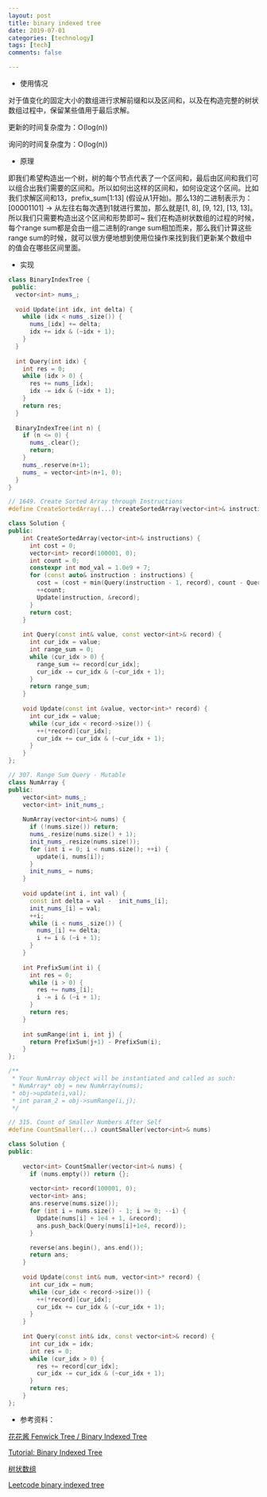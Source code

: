 ```yaml
---
layout: post
title: binary indexed tree
date: 2019-07-01
categories: [technology]
tags: [tech]
comments: false

---
```


- 使用情况

对于值变化的固定大小的数组进行求解前缀和以及区间和，以及在构造完整的树状数组过程中，保留某些值用于最后求解。



更新的时间复杂度为：O(log(n))

询问的时间复杂度为：O(log(n))



- 原理

即我们希望构造出一个树，树的每个节点代表了一个区间和，最后由区间和我们可以组合出我们需要的区间和。所以如何出这样的区间和，如何设定这个区间。比如我们求解区间和13，prefix_sum[1:13] (假设从1开始)。那么13的二进制表示为：[00001101] -> 从左往右每次遇到1就进行累加，那么就是[1, 8], [9, 12], [13, 13]。所以我们只需要构造出这个区间和形势即可~ 我们在构造树状数组的过程的时候，每个range sum都是会由一组二进制的range sum相加而来，那么我们计算这些range sum的时候，就可以很方便地想到使用位操作来找到我们更新某个数组中的值会在哪些区间里面。



- 实现

```c++
class BinaryIndexTree {
 public:
  vector<int> nums_;
  
  void Update(int idx, int delta) {
    while (idx < nums_.size()) {
      nums_[idx] += delta;
      idx += idx & (~idx + 1);
    }
  }
  
  int Query(int idx) {
    int res = 0;
    while (idx > 0) {
      res += nums_[idx];
      idx -= idx & (~idx + 1);
    }
    return res;
  }
  
  BinaryIndexTree(int n) {
    if (n <= 0) {
      nums_.clear();
      return;
    }
    nums_.reserve(n+1);
    nums_ = vector<int>(n+1, 0);
  }
}
```



```c++
// 1649. Create Sorted Array through Instructions
#define CreateSortedArray(...) createSortedArray(vector<int>& instructions)

class Solution {
public:
    int CreateSortedArray(vector<int>& instructions) {
      int cost = 0;
      vector<int> record(100001, 0);
      int count = 0;
      constexpr int mod_val = 1.0e9 + 7;
      for (const auto& instruction : instructions) {
        cost = (cost + min(Query(instruction - 1, record), count - Query(instruction, record))) % mod_val;
        ++count;
        Update(instruction, &record);
      }
      return cost;
    }
  
    int Query(const int& value, const vector<int>& record) {
      int cur_idx = value;
      int range_sum = 0;
      while (cur_idx > 0) {
        range_sum += record[cur_idx];
        cur_idx -= cur_idx & (~cur_idx + 1); 
      }
      return range_sum;
    }
  
    void Update(const int &value, vector<int>* record) {
      int cur_idx = value;
      while (cur_idx < record->size()) {
        ++(*record)[cur_idx];
        cur_idx += cur_idx & (~cur_idx + 1);
      }
    }
};
```



```c++
// 307. Range Sum Query - Mutable
class NumArray {
public:
    vector<int> nums_;
    vector<int> init_nums_;
  
    NumArray(vector<int>& nums) {
      if (!nums.size()) return;
      nums_.resize(nums.size() + 1);
      init_nums_.resize(nums.size());
      for (int i = 0; i < nums.size(); ++i) {
        update(i, nums[i]);
      }
      init_nums_ = nums;
    }
    
    void update(int i, int val) {
      const int delta = val -  init_nums_[i];
      init_nums_[i] = val;
      ++i;
      while (i < nums_.size()) {
        nums_[i] += delta;
        i += i & (~i + 1);
      }
    }
  
    int PrefixSum(int i) {
      int res = 0;
      while (i > 0) {
        res += nums_[i];
        i -= i & (~i + 1);
      }
      return res;
    }
  
    int sumRange(int i, int j) {
      return PrefixSum(j+1) - PrefixSum(i);
    }
};

/**
 * Your NumArray object will be instantiated and called as such:
 * NumArray* obj = new NumArray(nums);
 * obj->update(i,val);
 * int param_2 = obj->sumRange(i,j);
 */
```



```c++
// 315. Count of Smaller Numbers After Self
#define CountSmaller(...) countSmaller(vector<int>& nums)

class Solution {
public:
    
    vector<int> CountSmaller(vector<int>& nums) {
      if (nums.empty()) return {};
      
      vector<int> record(100001, 0);
      vector<int> ans;
      ans.reserve(nums.size());
      for (int i = nums.size() - 1; i >= 0; --i) {
        Update(nums[i] + 1e4 + 1, &record);
        ans.push_back(Query(nums[i]+1e4, record));
      }

      reverse(ans.begin(), ans.end());
      return ans;
    }
  
    void Update(const int& num, vector<int>* record) {
      int cur_idx = num;
      while (cur_idx < record->size()) {
        ++(*record)[cur_idx];
        cur_idx += cur_idx & (~cur_idx + 1);
      }
    }
  
    int Query(const int& idx, const vector<int>& record) {
      int cur_idx = idx;
      int res = 0;
      while (cur_idx > 0) {
        res += record[cur_idx];
        cur_idx -= cur_idx & (~cur_idx + 1);
      }
      return res;
    }
};
```





- 参考资料：

[花花酱 Fenwick Tree / Binary Indexed Tree](https://www.youtube.com/watch?v=WbafSgetDDk)

[Tutorial: Binary Indexed Tree](https://www.youtube.com/watch?v=v_wj_mOAlig)

[树状数组](https://blog.csdn.net/Yaokai_AssultMaster/article/details/79492190)

[Leetcode binary indexed tree](https://leetcode.com/problems/create-sorted-array-through-instructions/discuss/927531/JavaC%2B%2BPython-Binary-Indexed-Tree)